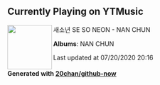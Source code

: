 ## Currently Playing on YTMusic

[<img align="left" width="100" src="https://lh3.googleusercontent.com/lGbXXbne-I2W-HgYTEl2YZAHviNg63jxWZtnAA_vA86zqToVmIp4se86HYnEZb_r_o7_FqT83ekI-QfSTw">](https://music.youtube.com/channel/UCZ1tXypKXk2vM1h4DtGWvbg)

새소년 SE SO NEON - NAN CHUN

**Albums**: NAN CHUN

Last updated at 07/20/2020 20:16

#### Generated with [20chan/github-now](https://github.com/20chan/github-now)


<!--
**20chan/20chan** is a ✨ _special_ ✨ repository because its `README.md` (this file) appears on your GitHub profile.

Here are some ideas to get you started:

- 🔭 I’m currently working on ...
- 🌱 I’m currently learning ...
- 👯 I’m looking to collaborate on ...
- 🤔 I’m looking for help with ...
- 💬 Ask me about ...
- 📫 How to reach me: ...
- 😄 Pronouns: ...
- ⚡ Fun fact: ...
-->
